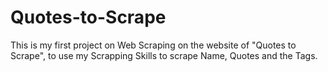 # Quotes-to-Scrape
This is my first project on Web Scraping on the website of "Quotes to Scrape", to use my Scrapping Skills to scrape Name, Quotes and the Tags. 
